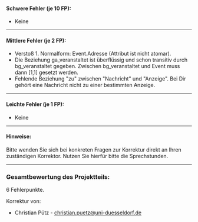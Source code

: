 #### Schwere Fehler (je 10 FP):
- Keine

***

#### Mittlere Fehler (je 2 FP):
- Verstoß 1. Normalform: Event.Adresse (Attribut ist nicht atomar).
- Die Beziehung ga_veranstaltet ist überflüssig und schon transitiv durch bg_veranstaltet gegeben. Zwischen bg_veranstaltet und Event muss dann [1,1] gesetzt werden.
- Fehlende Beziehung "zu" zwischen "Nachricht" und "Anzeige". Bei Dir gehört eine Nachricht nicht zu einer bestimmten Anzeige.
***

#### Leichte Fehler (je 1 FP):
- Keine

***

#### Hinweise:

Bitte wenden Sie sich bei konkreten Fragen zur Korrektur direkt an Ihren zuständigen Korrektor. Nutzen Sie hierfür bitte die Sprechstunden.
***

### Gesamtbewertung des Projektteils:

6 Fehlerpunkte.

Korrektur von:

- Christian Pütz - christian.puetz@uni-duesseldorf.de